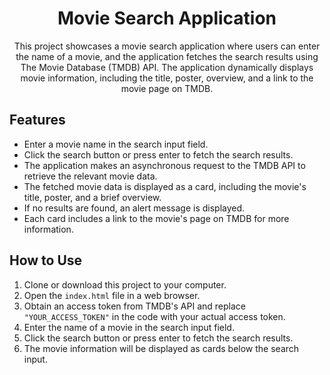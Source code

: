 <!-- PROJECT TITLE -->
<h1 align="center">Movie Search Application</h1>

<!-- PROJECT DESCRIPTION -->
<p align="center">This project showcases a movie search application where users can enter the name of a movie, and the application fetches the search results using The Movie Database (TMDB) API. The application dynamically displays movie information, including the title, poster, overview, and a link to the movie page on TMDB.</p>

<!-- FEATURES -->
## Features

- Enter a movie name in the search input field.
- Click the search button or press enter to fetch the search results.
- The application makes an asynchronous request to the TMDB API to retrieve the relevant movie data.
- The fetched movie data is displayed as a card, including the movie's title, poster, and a brief overview.
- If no results are found, an alert message is displayed.
- Each card includes a link to the movie's page on TMDB for more information.

<!-- HOW TO USE -->
## How to Use

1. Clone or download this project to your computer.
2. Open the `index.html` file in a web browser.
3. Obtain an access token from TMDB's API and replace `"YOUR_ACCESS_TOKEN"` in the code with your actual access token.
4. Enter the name of a movie in the search input field.
5. Click the search button or press enter to fetch the search results.
6. The movie information will be displayed as cards below the search input.

